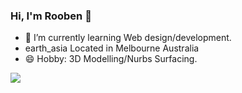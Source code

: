 ### Hi, I'm Rooben 👋
- 🌱 I’m currently learning Web design/development.
- earth_asia Located in Melbourne Australia
- 😄 Hobby: 3D Modelling/Nurbs Surfacing.

<img src="https://github-readme-stats.vercel.app/api?username=rooben-s&&show_icons=true&title_color=ecf4f3&icon_color=5ff4ee&text_color=d3d4d8&bg_color=1989ac">
